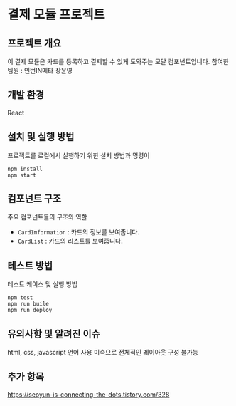 # 결제 모듈 프로젝트

## 프로젝트 개요

이 결제 모듈은 카드를 등록하고 결제할 수 있게 도와주는 모달 컴포넌트입니다.
참여한 팀원 : 인턴IN메타 장윤영

## 개발 환경

React

## 설치 및 실행 방법

프로젝트를 로컬에서 실행하기 위한 설치 방법과 명령어

```
npm install
npm start
```

## 컴포넌트 구조

주요 컴포넌트들의 구조와 역할
- `CardImformation` : 카드의 정보를 보여줍니다.
- `CardList` : 카드의 리스트를 보여줍니다.

## 테스트 방법

테스트 케이스 및 실행 방법

```
npm test
npm run buile
npm run deploy
```

## 유의사항 및 알려진 이슈

html, css, javascript 언어 사용 미숙으로 전체적인 레이아웃 구성 불가능

## 추가 항목

https://seoyun-is-connecting-the-dots.tistory.com/328
